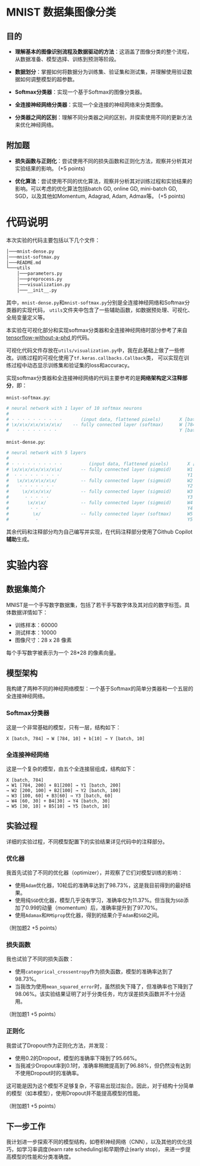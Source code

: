 # MNIST 数据集图像分类

## 目的

- **理解基本的图像识别流程及数据驱动的方法**：这涵盖了图像分类的整个流程，从数据准备、模型选择、训练到预测等阶段。
  
- **数据划分**：掌握如何将数据分为训练集、验证集和测试集，并理解使用验证数据如何调整模型的超参数。
  
- **Softmax分类器**：实现一个基于Softmax的图像分类器。
  
- **全连接神经网络分类器**：实现一个全连接的神经网络来分类图像。
  
- **分类器之间的区别**：理解不同分类器之间的区别，并探索使用不同的更新方法来优化神经网络。

## 附加题

- **损失函数与正则化**：尝试使用不同的损失函数和正则化方法，观察并分析其对实验结果的影响。 (+5 points)
  
- **优化算法**：尝试使用不同的优化算法，观察并分析其对训练过程和实验结果的影响。可以考虑的优化算法包括batch GD, online GD, mini-batch GD, SGD，以及其他如Momentum, Adagrad, Adam, Admax等。 (+5 points)


# 代码说明

本次实验的代码主要包括以下几个文件：
```bash
│───mnist-dense.py
│───mnist-softmax.py
│───README.md
└───utils
    │───parameters.py
    │───preprocess.py
    │───visualization.py
    │───__init__.py
```
其中，`mnist-dense.py`和`mnist-softmax.py`分别是全连接神经网络和Softmax分类器的实现代码，
`utils`文件夹中包含了一些辅助函数，如数据预处理、可视化、全局变量定义等。

本实验在可视化部分和实现softmax分类器和全连接神经网络时部分参考了来自
[tensorflow-without-a-phd ](https://github.com/GoogleCloudPlatform/tensorflow-without-a-phd/tree/master/tensorflow-mnist-tutorial)的代码。

可视化代码文件存放在`utils/visualization.py`中，我在此基础上做了一些修改。训练过程的可视化使用了`tf.keras.callbacks.Callback`类，
可以实现在训练过程中动态显示训练集和验证集的loss和accuracy。

实现softmax分类器和全连接神经网络的代码主要参考的是**网络架构定义注释部分**，即：

`mnist-softmax.py`:
```python
# neural network with 1 layer of 10 softmax neurons
#
# · · · · · · · · · ·       (input data, flattened pixels)       X [batch, 784]        # 784 = 28 * 28
# \x/x\x/x\x/x\x/x\x/    -- fully connected layer (softmax)      W [784, 10]     b[10]
#   · · · · · · · ·                                              Y [batch, 10]
```

`mnist-dense.py`:
```python
# neural network with 5 layers
#
# · · · · · · · · · ·          (input data, flattened pixels)       X [batch, 784]   # 784 = 28*28
# \x/x\x/x\x/x\x/x\x/       -- fully connected layer (sigmoid)      W1 [784, 200]      B1[200]
#  · · · · · · · · ·                                                Y1 [batch, 200]
#   \x/x\x/x\x/x\x/         -- fully connected layer (sigmoid)      W2 [200, 100]      B2[100]
#    · · · · · · ·                                                  Y2 [batch, 100]
#     \x/x\x/x\x/           -- fully connected layer (sigmoid)      W3 [100, 60]       B3[60]
#      · · · · ·                                                    Y3 [batch, 60]
#       \x/x\x/             -- fully connected layer (sigmoid)      W4 [60, 30]        B4[30]
#        · · ·                                                      Y4 [batch, 30]
#         \x/               -- fully connected layer (softmax)      W5 [30, 10]        B5[10]
#          ·                                                        Y5 [batch, 10]

```

其余代码和注释部分均为自己编写并实现，在代码注释部分使用了Github Copilot**辅助**生成。

# 实验内容

## 数据集简介

MNIST是一个手写数字数据集，包括了若干手写数字体及其对应的数字标签。具体数据详情如下：

- 训练样本：60000
- 测试样本：10000
- 图像尺寸：28 x 28 像素

每个手写数字被表示为一个 28*28 的像素向量。

## 模型架构

我构建了两种不同的神经网络模型：一个基于Softmax的简单分类器和一个五层的全连接神经网络。

### Softmax分类器
这是一个非常基础的模型，只有一层，结构如下：

```
X [batch, 784] → W [784, 10] + b[10] → Y [batch, 10]
```

### 全连接神经网络
这是一个复杂的模型，由五个全连接层组成，结构如下：

```
X [batch, 784]
→ W1 [784, 200] + B1[200] → Y1 [batch, 200]
→ W2 [200, 100] + B2[100] → Y2 [batch, 100]
→ W3 [100, 60] + B3[60] → Y3 [batch, 60]
→ W4 [60, 30] + B4[30] → Y4 [batch, 30]
→ W5 [30, 10] + B5[10] → Y5 [batch, 10]
```

## 实验过程

详细的实验过程，不同模型配置下的实验结果详见代码中的注释部分。

### 优化器

我首先试验了不同的优化器（optimizer），并观察了它们对模型训练的影响：

- 使用`Adam`优化器，10轮后的准确率达到了98.73%，这是我目前得到的最好结果。
- 使用纯`SGD`优化器，模型几乎没有学习，准确率仅为11.37%。但当我为`SGD`添加了0.99的动量（momentum）后，准确率提升到了97.70%。
- 使用`Adamax`和`RMSprop`优化器，得到的结果介于`Adam`和`SGD`之间。

（附加题2 +5 points）

### 损失函数

我也试验了不同的损失函数：

- 使用`categorical_crossentropy`作为损失函数，模型的准确率达到了98.73%。
- 当我改为使用`mean_squared_error`时，虽然损失下降了，但准确率也下降到了98.06%。该实验结果证明了对于分类任务，均方误差损失函数并不十分适用。

（附加题1 +5 points）
### 正则化

我尝试了Dropout作为正则化方法，并发现：

- 使用0.2的Dropout，模型的准确率下降到了95.66%。
- 当我减少Dropout率到0.1时，准确率稍微提高到了96.88%，但仍然没有达到不使用Dropout时的准确率。

这可能是因为这个模型不足够复杂，不容易出现过拟合。因此，对于结构十分简单的模型（如本模型），使用Dropout并不能提高模型的性能。

（附加题1 +5 points）
## 下一步工作

我计划进一步探索不同的模型结构，如卷积神经网络（CNN），以及其他的优化技巧，如学习率调度(learn rate scheduling)和早期停止(early stop)，
来进一步提高模型的性能和分类准确度。

